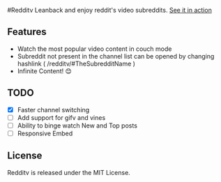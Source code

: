 #Redditv
Leanback and enjoy reddit's video subreddits. [See it in action](https://avinayak.github.io/redditv/)

Features
--------

* Watch the most popular video content in couch mode
* Subreddit not present in the channel list can be opened by changing hashlink ( /redditv/#TheSubredditName )
* Infinite Content! :blush:


TODO
----

 - [x] Faster channel switching
 - [ ] Add support for gifv and vines
 - [ ] Ability to binge watch New and Top posts
 - [ ] Responsive Embed

License
-------

Redditv is released under the MIT License.

